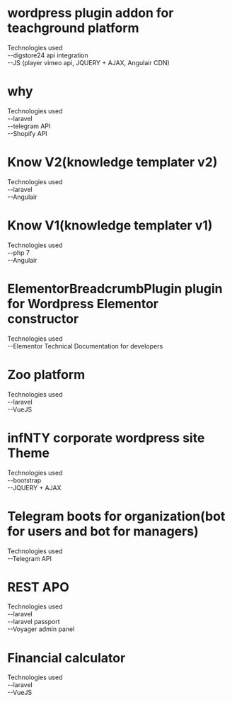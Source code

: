 # wordpress plugin addon for teachground platform
Technologies used<br>
--digstore24 api integration<br>
--JS (player vimeo api, JQUERY + AJAX, Angulair CDN)
# why 
Technologies used<br>
--laravel <br>
--telegram API <br>
--Shopify API <br>
# Know V2(knowledge templater v2)
Technologies used<br>
--laravel <br>
--Angulair <br>
# Know V1(knowledge templater v1)
Technologies used<br>
--php 7 <br>
--Angulair <br>
# ElementorBreadcrumbPlugin plugin for Wordpress Elementor constructor
Technologies used<br>
--Elementor Technical Documentation for developers<br>
# Zoo platform
Technologies used<br>
--laravel <br>
--VueJS <br>
# infNTY corporate wordpress site Theme
Technologies used<br>
--bootstrap <br>
--JQUERY + AJAX<br>
# Telegram boots for organization(bot for users and bot for managers)
Technologies used<br>
--Telegram API
# REST APO 
Technologies used<br>
--laravel <br>
--laravel passport <br>
--Voyager admin panel <br>
# Financial calculator
Technologies used<br>
--laravel <br>
--VueJS <br>
